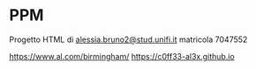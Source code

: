 # PPM
Progetto HTML di alessia.bruno2@stud.unifi.it matricola 7047552

https://www.al.com/birmingham/
https://c0ff33-al3x.github.io
